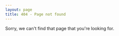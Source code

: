 ```yaml
---
layout: page
title: 404 - Page not found
---
```


Sorry, we can't find that page that you're looking for.